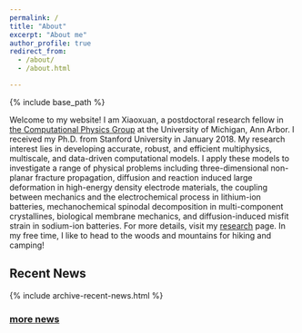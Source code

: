 ```yaml
---
permalink: /
title: "About"
excerpt: "About me"
author_profile: true
redirect_from: 
  - /about/
  - /about.html

---
```


{% include base_path %}


Welcome to my website! I am Xiaoxuan, a postdoctoral research fellow in [the Computational Physics Group](http://www.umich.edu/~compphys/index.html) at the University of Michigan, Ann Arbor. I received my Ph.D. from Stanford University in January 2018. My research interest lies in developing accurate, robust, and efficient multiphysics, multiscale, and data-driven computational models. I apply these models to investigate a range of physical problems including three-dimensional non-planar fracture propagation, diffusion and reaction induced large deformation in high-energy density electrode materials, the coupling between mechanics and the electrochemical process in lithium-ion batteries, mechanochemical spinodal decomposition in multi-component crystallines, biological membrane mechanics, and diffusion-induced misfit strain in sodium-ion batteries. For more details, visit my [research](research) page. In my free time, I like to head to the woods and mountains for hiking and camping! 

## Recent News

{% include archive-recent-news.html %} 

### [more news](news)

